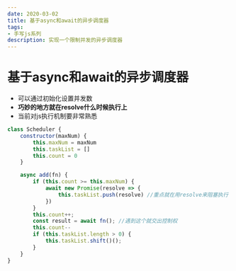 ```yaml
---
date: 2020-03-02
title: 基于async和await的异步调度器
tags:
- 手写js系列
description: 实现一个限制并发的异步调度器
---
```

# 基于async和await的异步调度器

- 可以通过初始化设置并发数
- **巧妙的地方就在resolve什么时候执行上**
- 当前对js执行机制要非常熟悉

```js
class Scheduler {
    constructor(maxNum) {
        this.maxNum = maxNum
        this.taskList = []
        this.count = 0
    }

    async add(fn) {
        if (this.count >= this.maxNum) {
            await new Promise(resolve => {
                this.taskList.push(resolve) //重点就在用resolve来阻塞执行
            })
        }
        this.count++;
        const result = await fn(); //遇到这个就交出控制权
        this.count--
        if (this.taskList.length > 0) {
            this.taskList.shift()();
        }
    }
}
```
